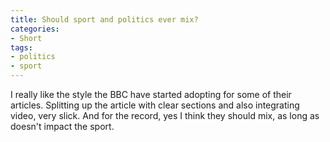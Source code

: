 ```yaml
---
title: Should sport and politics ever mix?
categories:
- Short
tags:
- politics
- sport
---
```


I really like the style the BBC have started adopting for some of their articles. Splitting up the article with clear sections and also integrating video, very slick. 
And for the record, yes I think they should mix, as long as doesn't impact the sport.
